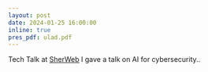 ```yaml
---
layout: post
date: 2024-01-25 16:00:00
inline: true
pres_pdf: ulad.pdf
---
```

Tech Talk at [SherWeb](https://www.sherweb.com/fr/?utm_source=google&utm_medium=cpc&utm_campaign=Brand-CAN-FR-PH-GSN&utm_keyword=sherweb&gad_source=1&gclid=Cj0KCQiAz8GuBhCxARIsAOpzk8wUC2nMVihWUxEL-ke3A6OdeMk7psqXJ7KRSlHYzkXBByZe2sa0c58aAjUUEALw_wcB)
I gave a talk on AI for cybersecurity..